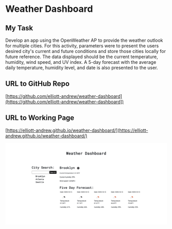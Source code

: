 # Weather Dashboard

## My Task
Develop an app using the OpenWeather AP to provide the weather outlook for multiple cities. For this activity, parameters were to present the users desired city's current and future conditions and store those cities locally for future reference. The data displayed should be the current temperature, humidity, wind speed, and UV index. A 5-day forecast with the average daily temperature, humidity level, and date is also presented to the user.

## URL to GitHub Repo

[https://github.com/elliott-andrew/weather-dashboard](https://github.com/elliott-andrew/weather-dashboard])

## URL to Working Page 

[https://elliott-andrew.github.io/weather-dashboard/](https://elliott-andrew.github.io/weather-dashboard/)

![weather dashboard demo](https://raw.githubusercontent.com/elliott-andrew/weather-dashboard/main/Assets/weather-dashboard-preview.png)
